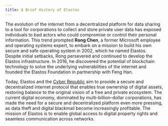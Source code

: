 ```yaml
---
title: A Brief History of Elastos
---
```


The evolution of the internet from a decentralized platform for data sharing to a tool for corporations to collect and store private user data has exposed individuals to bad actors who could compromise or control their personal information. This trend prompted **Rong Chen**, a former Microsoft employee and operating systems expert, to embark on a mission to build his own secure and safe operating system in 2002, which he named Elastos. Despite initial setbacks, Rong persevered and continued to develop the Elastos infrastructure. In 2016, he discovered the potential of blockchain technology to solve the underlying vulnerabilities of the internet and founded the Elastos Foundation in partnership with Feng Han.

Today, Elastos and the [Cyber Republic](/start/ecosystem/governance) aim to provide a secure and decentralized internet protocol that enables true ownership of digital assets, restoring balance to the original vision of a free and private ecosystem. The current digital economy, dominated by multi-billion-dollar corporations, has made the need for a secure and decentralized platform even more pressing, as data theft and digital blackmail become increasingly profitable. The mission of Elastos is to enable global access to digital property rights and seamless communication across networks.
